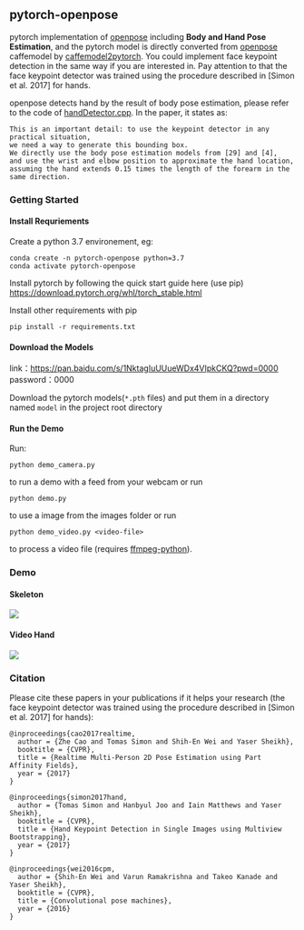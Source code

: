 ## pytorch-openpose

pytorch implementation of [openpose](https://github.com/CMU-Perceptual-Computing-Lab/openpose) including **Body and Hand Pose Estimation**, and the pytorch model is directly converted from [openpose](https://github.com/CMU-Perceptual-Computing-Lab/openpose) caffemodel by [caffemodel2pytorch](https://github.com/vadimkantorov/caffemodel2pytorch). You could implement face keypoint detection in the same way if you are interested in. Pay attention to that the face keypoint detector was trained using the procedure described in [Simon et al. 2017] for hands.

openpose detects hand by the result of body pose estimation, please refer to the code of [handDetector.cpp](https://github.com/CMU-Perceptual-Computing-Lab/openpose/blob/master/src/openpose/hand/handDetector.cpp).
In the paper, it states as:
```
This is an important detail: to use the keypoint detector in any practical situation, 
we need a way to generate this bounding box. 
We directly use the body pose estimation models from [29] and [4], 
and use the wrist and elbow position to approximate the hand location, 
assuming the hand extends 0.15 times the length of the forearm in the same direction.
```


### Getting Started

#### Install Requriements

Create a python 3.7 environement, eg:

    conda create -n pytorch-openpose python=3.7
    conda activate pytorch-openpose

Install pytorch by following the quick start guide here (use pip) https://download.pytorch.org/whl/torch_stable.html

Install other requirements with pip

    pip install -r requirements.txt

#### Download the Models

link：https://pan.baidu.com/s/1NktagIuUUueWDx4VIpkCKQ?pwd=0000 
password：0000 

Download the pytorch models(`*.pth` files) and put them in a directory named `model` in the project root directory

#### Run the Demo

Run:

    python demo_camera.py

to run a demo with a feed from your webcam or run

    python demo.py

to use a image from the images folder or run 

    python demo_video.py <video-file>

to process a video file (requires [ffmpeg-python][ffmpeg]).

[ffmpeg]: https://pypi.org/project/ffmpeg-python/



### Demo
#### Skeleton

![](images/skeleton.jpg)

#### Video Hand

![](images/yOAmYSW3WyU-sample.small.processed.gif)


### Citation
Please cite these papers in your publications if it helps your research (the face keypoint detector was trained using the procedure described in [Simon et al. 2017] for hands):

```
@inproceedings{cao2017realtime,
  author = {Zhe Cao and Tomas Simon and Shih-En Wei and Yaser Sheikh},
  booktitle = {CVPR},
  title = {Realtime Multi-Person 2D Pose Estimation using Part Affinity Fields},
  year = {2017}
}

@inproceedings{simon2017hand,
  author = {Tomas Simon and Hanbyul Joo and Iain Matthews and Yaser Sheikh},
  booktitle = {CVPR},
  title = {Hand Keypoint Detection in Single Images using Multiview Bootstrapping},
  year = {2017}
}

@inproceedings{wei2016cpm,
  author = {Shih-En Wei and Varun Ramakrishna and Takeo Kanade and Yaser Sheikh},
  booktitle = {CVPR},
  title = {Convolutional pose machines},
  year = {2016}
}
```
